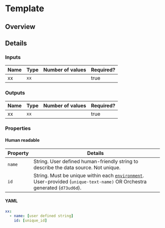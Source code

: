 # Template

## Overview

## Details

### Inputs

<table><thead><tr><th>Name</th><th>Type</th><th data-type="select">Number of values</th><th data-type="checkbox">Required?</th></tr></thead><tbody><tr><td>xx</td><td><code>xx</code></td><td></td><td>true</td></tr></tbody></table>

### Outputs

<table><thead><tr><th>Name</th><th>Type</th><th data-type="select">Number of values</th><th data-type="checkbox">Required?</th></tr></thead><tbody><tr><td>xx</td><td><code>xx</code></td><td></td><td>true</td></tr></tbody></table>

### Properties

#### Human readable



| Property | Details                                                                                                                                                          |
| -------- | ---------------------------------------------------------------------------------------------------------------------------------------------------------------- |
| `name`   | String.  User defined human-friendly string to describe the data source.   Not unique.                                                                           |
| `id`     | String.  Must be unique within each [`environment`](../shared-attributes/environment.md). User-provided (`unique-text-name)` OR Orchestra generated (`d73ud6d`). |

#### YAML

```yaml
xx:
  - name: [user defined string]
    id: [unique_id]
    
```
